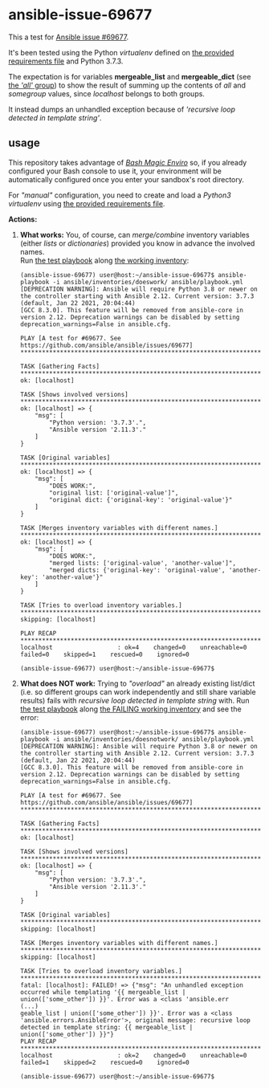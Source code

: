 # ansible-issue-69677
This a test for [Ansible issue #69677](https://github.com/ansible/ansible/issues/69677).

It's been tested using the Python *virtualenv* defined on [the provided requirements file](./python-virtualenvs/ansible-issue-69677.requirements) and Python 3.7.3.

The expectation is for variables **mergeable_list** and **mergeable_dict** (see [the *'all'* group](./ansible/inventories/common-all)) to show the result of summing up the contents of *all* and *somegroup* values, since *localhost* belongs to both groups.

It instead dumps an unhandled exception because of *'recursive loop detected in template string'*.

## usage
This repository takes advantage of [*Bash Magic Enviro*](https://github.com/jmnavarrol/bash-magic-enviro/blob/main/README.md) so, if you already configured your Bash console to use it, your environment will be automatically configured once you enter your sandbox's root directory.

For *"manual"* configuration, you need to create and load a *Python3 virtualenv* using [the provided requirements file](./python-virtualenvs/ansible-issue-69677.requirements).

**Actions:**
1. **What works:** You, of course, can *merge/combine* inventory variables (either *lists* or *dictionaries*) provided you know in advance the involved names.  
  Run [the test playbook](./ansible/playbook.yml) along [the working inventory](./ansible/inventories/doeswork/):
    ```console
    (ansible-issue-69677) user@host:~/ansible-issue-69677$ ansible-playbook -i ansible/inventories/doeswork/ ansible/playbook.yml
    [DEPRECATION WARNING]: Ansible will require Python 3.8 or newer on the controller starting with Ansible 2.12. Current version: 3.7.3 (default, Jan 22 2021, 20:04:44) 
    [GCC 8.3.0]. This feature will be removed from ansible-core in version 2.12. Deprecation warnings can be disabled by setting deprecation_warnings=False in ansible.cfg.
    
    PLAY [A test for #69677. See https://github.com/ansible/ansible/issues/69677] ******************************************************************************************
    
    TASK [Gathering Facts] *************************************************************************************************************************************************
    ok: [localhost]
    
    TASK [Shows involved versions] *****************************************************************************************************************************************
    ok: [localhost] => {
        "msg": [
            "Python version: '3.7.3'.",
            "Ansible version '2.11.3'."
        ]
    }
    
    TASK [Original variables] **********************************************************************************************************************************************
    ok: [localhost] => {
        "msg": [
            "DOES WORK:",
            "original list: ['original-value']",
            "original dict: {'original-key': 'original-value'}"
        ]
    }
    
    TASK [Merges inventory variables with different names.] ****************************************************************************************************************
    ok: [localhost] => {
        "msg": [
            "DOES WORK:",
            "merged lists: ['original-value', 'another-value']",
            "merged dicts: {'original-key': 'original-value', 'another-key': 'another-value'}"
        ]
    }
    
    TASK [Tries to overload inventory variables.] **************************************************************************************************************************
    skipping: [localhost]
    
    PLAY RECAP *************************************************************************************************************************************************************
    localhost                  : ok=4    changed=0    unreachable=0    failed=0    skipped=1    rescued=0    ignored=0   
    
    (ansible-issue-69677) user@host:~/ansible-issue-69677$
    ```

1. **What does NOT work:** Trying to *"overload"* an already existing list/dict (i.e. so different groups can work independently and still share variable results) fails with *recursive loop detected in template string* with. Run [the test playbook](./ansible/playbook.yml) along [the FAILING working inventory](./ansible/inventories/doesnotwork/) and see the error:
    ```console
    (ansible-issue-69677) user@host:~/ansible-issue-69677$ ansible-playbook -i ansible/inventories/doesnotwork/ ansible/playbook.yml
    [DEPRECATION WARNING]: Ansible will require Python 3.8 or newer on the controller starting with Ansible 2.12. Current version: 3.7.3 (default, Jan 22 2021, 20:04:44) 
    [GCC 8.3.0]. This feature will be removed from ansible-core in version 2.12. Deprecation warnings can be disabled by setting deprecation_warnings=False in ansible.cfg.
    
    PLAY [A test for #69677. See https://github.com/ansible/ansible/issues/69677] ******************************************************************************************
    
    TASK [Gathering Facts] *************************************************************************************************************************************************
    ok: [localhost]
    
    TASK [Shows involved versions] *****************************************************************************************************************************************
    ok: [localhost] => {
        "msg": [
            "Python version: '3.7.3'.",
            "Ansible version '2.11.3'."
        ]
    }
    
    TASK [Original variables] **********************************************************************************************************************************************
    skipping: [localhost]
    
    TASK [Merges inventory variables with different names.] ****************************************************************************************************************
    skipping: [localhost]
    
    TASK [Tries to overload inventory variables.] **************************************************************************************************************************
    fatal: [localhost]: FAILED! => {"msg": "An unhandled exception occurred while templating '{{ mergeable_list | union(['some_other']) }}'. Error was a <class 'ansible.err
    (...)
    geable_list | union(['some_other']) }}'. Error was a <class 'ansible.errors.AnsibleError'>, original message: recursive loop detected in template string: {{ mergeable_list | union(['some_other']) }}"}    
    PLAY RECAP *************************************************************************************************************************************************************
    localhost                  : ok=2    changed=0    unreachable=0    failed=1    skipped=2    rescued=0    ignored=0   
    
    (ansible-issue-69677) user@host:~/ansible-issue-69677$
    ```
